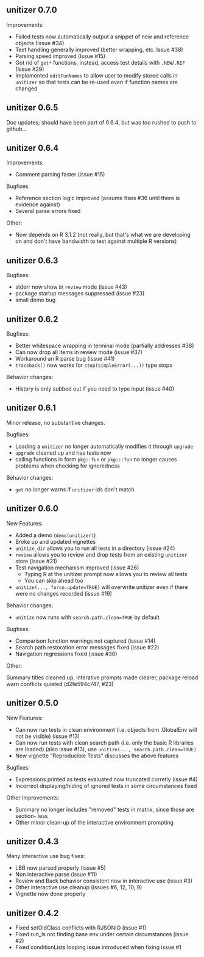 unitizer 0.7.0
--------------------------------------------------------------------------------

Improvements:

* Failed tests now automatically output a snippet of new and reference objects (Issue #34)
* Text handling generally improved (better wrapping, etc. Issue #38)
* Parsing speed improved (Issue #15)
* Got rid of `get*` functions, instead, access test details with `.NEW`/`.REF` (Issue #29)
* Implemented `editFunNames` to allow user to modify stored calls in `unitizer`
  so that tests can be re-used even if function names are changed

unitizer 0.6.5
--------------------------------------------------------------------------------

Doc updates; should have been part of 0.6.4, but was too rushed to push to github...

unitizer 0.6.4
--------------------------------------------------------------------------------

Improvements:

* Comment parsing faster (issue #15)


Bugfixes:

* Reference section logic improved (assume fixes #36 until there is evidence against)
* Several parse errors fixed

Other:

* Now depends on R 3.1.2 (not really, but that's what we are developing on and don't have bandwidth to test against multiple R versions)

unitizer 0.6.3
--------------------------------------------------------------------------------

Bugfixes:

* stderr now show in `review` mode (issue #43)
* package startup messages suppressed (issue #23)
* small demo bug

unitizer 0.6.2
--------------------------------------------------------------------------------

Bugfixes:

* Better whitespace wrapping in terminal mode (partially addresses #38)
* Can now drop all items in review mode (issue #37)
* Workaround an R parse bug (issue #41)
* `traceback()` now works for `stop(simpleError(...))` type stops

Behavior changes:

* History is only subbed out if you need to type input (issue #40)

unitizer 0.6.1
--------------------------------------------------------------------------------

Minor release, no substantive changes.

Bugfixes:

* Loading a `unitizer` no longer automatically modifies it through `upgrade`
* `upgrade` cleaned up and has tests now
* calling functions in form `pkg::fun` or `pkg:::fun` no longer causes problems
  when checking for ignoredness

Behavior changes:

* `get` no longer warns if `unitizer` ids don't match

unitizer 0.6.0
--------------------------------------------------------------------------------

New Features:

* Added a demo (`demo(unitizer)`)
* Broke up and updated vignettes
* `unitize_dir` allows you to run all tests in a directory (issue #24)
* `review` allows you to review and drop tests from an existing `unitizer` store
  (issue #21)
* Test navigation mechanism improved (issue #26)
    * Typing R at the unitizer prompt now allows you to review all tests
    * You can skip ahead too
* `unitize(..., force.update=TRUE)` will overwrite unitizer even if there were
  no changes recorded (issue #19)

Behavior changes:

* `unitize` now runs with `search.path.clean=TRUE` by default

Bugfixes:

* Comparison function warnings not captured (issue #14)
* Search path restoration error messages fixed (issue #22)
* Navigation regressions fixed (issue #30)

Other:

Summary titles cleaned up, interative prompts made clearer, package reload warn
conflicts quieted (d2fe594c747, #23)

unitizer 0.5.0
--------------------------------------------------------------------------------

New Features:

* Can now run tests in clean environment (i.e. objects from .GlobalEnv will not
  be visible) (issue #13)
* Can now run tests with clean search path (i.e. only the basic R libraries are
  loaded) (also issue #13), use `unitize(..., search.path.clean=TRUE)`
* New vignette "Reproducible Tests" discusses the above features

Bugfixes:

* Expressions printed as tests evaluated now truncated corretly (issue #4)
* Incorrect displaying/hiding of ignored tests in some circumstances fixed

Other Improvements:

* Summary no longer includes "removed" tests in matrix, since those are section-
  less
* Other minor clean-up of the interactive environment prompting

unitizer 0.4.3
--------------------------------------------------------------------------------

Many interactive use bug fixes:

* LBB now parsed properly (issue #5)
* Non interactive parse (issue #11)
* Review and Back behavior consistent now in interactive use (issue #3)
* Other interactive use cleanup (issues #6, 12, 10, 9)
* Vignette now done properly


unitizer 0.4.2
--------------------------------------------------------------------------------

* Fixed setOldClass conflicts with RJSONIO (issue #1)
* Fixed run_ls not finding base env under certain circumstances (issue #2)
* Fixed conditionLists looping issue introduced when fixing issue #1
